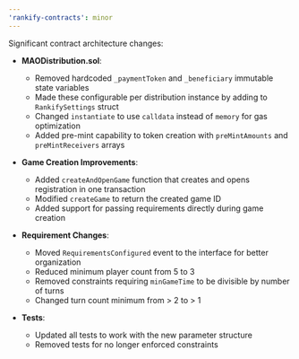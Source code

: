 ```yaml
---
'rankify-contracts': minor
---
```


Significant contract architecture changes:

- **MAODistribution.sol**:
  - Removed hardcoded `_paymentToken` and `_beneficiary` immutable state variables
  - Made these configurable per distribution instance by adding to `RankifySettings` struct
  - Changed `instantiate` to use `calldata` instead of `memory` for gas optimization
  - Added pre-mint capability to token creation with `preMintAmounts` and `preMintReceivers` arrays

- **Game Creation Improvements**:
  - Added `createAndOpenGame` function that creates and opens registration in one transaction
  - Modified `createGame` to return the created game ID
  - Added support for passing requirements directly during game creation

- **Requirement Changes**:
  - Moved `RequirementsConfigured` event to the interface for better organization
  - Reduced minimum player count from 5 to 3
  - Removed constraints requiring `minGameTime` to be divisible by number of turns
  - Changed turn count minimum from > 2 to > 1

- **Tests**:
  - Updated all tests to work with the new parameter structure
  - Removed tests for no longer enforced constraints

